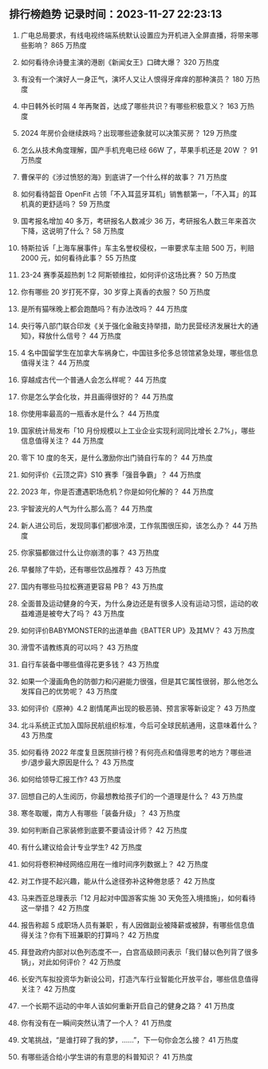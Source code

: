 
## 排行榜趋势 记录时间：2023-11-27 22:23:13
  
  1. 广电总局要求，有线电视终端系统默认设置应为开机进入全屏直播，将带来哪些影响？ 865 万热度
    
  2. 如何看待佘诗曼主演的港剧《新闻女王》口碑大爆？ 320 万热度
    
  3. 有没有一个演好人一身正气，演坏人又让人恨得牙痒痒的那种演员？ 180 万热度
    
  4. 中日韩外长时隔 4 年再聚首，达成了哪些共识？有哪些积极意义？ 163 万热度
    
  5. 2024 年房价会继续跌吗？出现哪些迹象就可以决策买房？ 129 万热度
    
  6. 怎么从技术角度理解，国产手机充电已经 66W 了，苹果手机还是 20W ？ 91 万热度
    
  7. 曹保平的《涉过愤怒的海》到底讲了一个什么样的故事？ 71 万热度
    
  8. 如何看待韶音 OpenFit 占领「不入耳蓝牙耳机」销售额第一，「不入耳」的耳机真的更舒适吗？ 59 万热度
    
  9. 国考报名增加 40 多万，考研报名人数减少 36 万，考研报名人数三年来首次下降，这说明了什么？ 58 万热度
    
  10. 特斯拉诉「上海车展事件」车主名誉权侵权，一审要求车主赔 500 万，判赔 2000 元，如何看待此事？ 55 万热度
    
  11. 23-24 赛季英超热刺 1:2 阿斯顿维拉，如何评价这场比赛？ 50 万热度
    
  12. 你有哪些 20 岁打死不穿，30 岁穿上真香的衣服？ 50 万热度
    
  13. 是所有猫咪晚上都会跑酷吗？有办法改吗？ 44 万热度
    
  14. 央行等八部门联合印发《关于强化金融支持举措，助力民营经济发展壮大的通知》，释放什么信号？ 44 万热度
    
  15. 4 名中国留学生在加拿大车祸身亡，中国驻多伦多总领馆紧急处理，哪些信息值得关注？ 44 万热度
    
  16. 穿越成古代一个普通人会怎么样呢？ 44 万热度
    
  17. 你是怎么学会化妆，并且画得很好的？ 44 万热度
    
  18. 你使用率最高的一瓶香水是什么？ 44 万热度
    
  19. 国家统计局发布「10 月份规模以上工业企业实现利润同比增长 2.7%」，哪些信息值得关注？ 44 万热度
    
  20. 零下 10 度的冬天，是什么激励你出门骑自行车的？ 44 万热度
    
  21. 如何评价《云顶之弈》S10 赛季「强音争霸」？ 44 万热度
    
  22. 2023 年，你是否遭遇职场危机？你是如何化解的？ 44 万热度
    
  23. 宇智波光的人气为什么那么高？ 44 万热度
    
  24. 新人进公司后，发现同事们都很冷漠，工作氛围很压抑，该怎么办？ 44 万热度
    
  25. 你家猫都做过什么让你崩溃的事？ 43 万热度
    
  26. 早餐除了牛奶，还有哪些饮品推荐？ 43 万热度
    
  27. 国内有哪些马拉松赛道更容易 PB？ 43 万热度
    
  28. 全面普及运动健身的今天，为什么身边还是有很多人没有运动习惯，运动的收益难道是被夸大了吗？ 43 万热度
    
  29. 如何评价BABYMONSTER的出道单曲《BATTER UP》及其MV？ 43 万热度
    
  30. 滑雪不请教练真的可以吗？ 43 万热度
    
  31. 自行车装备中哪些值得花更多钱？ 43 万热度
    
  32. 如果一个漫画角色的防御力和闪避能力很强，但是其它属性很弱，那么他怎么发挥自己的优势呢？ 43 万热度
    
  33. 如何评价《原神》4.2 剧情尾声出现的极恶骑、预言家等新设定？ 43 万热度
    
  34. 北斗系统正式加入国际民航组织标准，今后可全球民航通用，这意味着什么？ 43 万热度
    
  35. 如何看待 2022 年度复旦医院排行榜？有何亮点和值得思考的地方？哪些进步/退步最大原因是什么？ 43 万热度
    
  36. 如何给领导汇报工作? 43 万热度
    
  37. 回想自己的人生阅历，你最想教给孩子们的一个道理是什么？ 43 万热度
    
  38. 寒冬取暖，南方人有哪些「装备升级」？ 43 万热度
    
  39. 如何判断自己家装修到底要不要请设计师？ 42 万热度
    
  40. 有什么建议给会计专业学生? 42 万热度
    
  41. 如何将卷积神经网络应用在一维时间序列数据上？ 42 万热度
    
  42. 对工作提不起兴趣，能从什么途径弥补这种倦怠感？ 42 万热度
    
  43. 马来西亚总理表示「12 月起对中国游客实施 30 天免签入境措施」，如何看待这一举措？ 42 万热度
    
  44. 报告称超 5 成职场人员有兼职 ，有人因做副业被降薪或被辞，有哪些信息值得关注？你有下班兼职的打算吗？ 42 万热度
    
  45. 拜登政府内部对以色列态度不一，白宫高级顾问表示「我们替以色列背了很多锅」，对此如何评价？ 42 万热度
    
  46. 长安汽车拟投资华为新设公司，打造汽车行业智能化开放平台，哪些信息值得关注？ 42 万热度
    
  47. 一个长期不运动的中年人该如何重新开启自己的健身之路？ 41 万热度
    
  48. 你有没有在一瞬间突然认清了一个人？ 41 万热度
    
  49. 文笔挑战，“是谁打碎了我的梦，……”，下一句你会怎么接？ 41 万热度
    
  50. 有哪些适合给小学生讲的有意思的科普知识？ 41 万热度
    